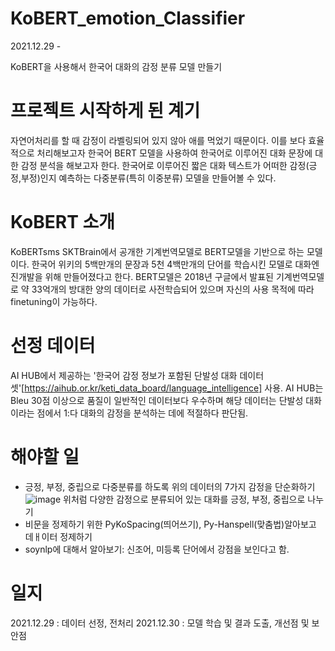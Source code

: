 # KoBERT_emotion_Classifier
2021.12.29 -

KoBERT을 사용해서 한국어 대화의 감정 분류 모델 만들기

# 프로젝트 시작하게 된 계기
자연어처리를 할 때 감정이 라벨링되어 있지 않아 애를 먹었기 때문이다.
이를 보다 효율적으로 처리해보고자 한국어  BERT 모델을 사용하여 한국어로 이루어진 대화 문장에 대한 감정 분석을 해보고자 한다.
한국어로 이루어진 짧은 대화 텍스트가 어떠한 감정(긍정,부정)인지 예측하는 다중분류(특히 이중분류) 모델을 만들어볼 수 있다.

# KoBERT 소개
KoBERTsms SKTBrain에서 공개한 기계번역모델로 BERT모델을 기반으로 하는 모델이다. 
한국어 위키의 5백만개의 문장과 5천 4백만개의 단어를 학습시킨 모델로 대화엔진개발을 위해 만들어졌다고 한다.
BERT모델은 2018년 구글에서 발표된 기계번역모델로 약 33억개의 방대한 양의 데이터로 사전학습되어 있으며 자신의 사용 목적에 따라 finetuning이 가능하다.

# 선정 데이터
AI HUB에서 제공하는 '한국어 감정 정보가 포함된 단발성 대화 데이터셋'[https://aihub.or.kr/keti_data_board/language_intelligence] 사용.
AI HUB는 Bleu 30점 이상으로 품질이 일반적인 데이터보다 우수하며 해당 데이터는 단발성 대화이라는 점에서 1:다 대화의 감정을 분석하는 데에 적절하다 판단됨.

# 해야할 일
- 긍정, 부정, 중립으로 다중분류를 하도록 위의 데이터의 7가지 감정을 단순화하기
![image](https://user-images.githubusercontent.com/76740971/147639841-11b8abc4-5155-4391-ba50-abb77d9d51fc.png)
위처럼 다양한 감정으로 분류되어 있는 대화를 긍정, 부정, 중립으로 나누기
- 비문을 정제하기 위한 PyKoSpacing(띄어쓰기), Py-Hanspell(맞춤법)알아보고 데ㅐ이터 정제하기
- soynlp에 대해서 알아보기: 신조어, 미등록 단어에서 강점을 보인다고 함.

# 일지
2021.12.29 : 데이터 선정, 전처리
2021.12.30 : 모델 학습 및 결과 도출, 개선점 및 보안점 
